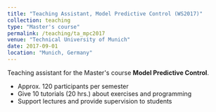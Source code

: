 ```yaml
---
title: "Teaching Assistant, Model Predictive Control (WS2017)"
collection: teaching
type: "Master's course"
permalink: /teaching/ta_mpc2017
venue: "Technical University of Munich"
date: 2017-09-01
location: "Munich, Germany"
---
```


Teaching assistant for the Master's course <b>Model Predictive Control</b>.

* Approx. 120 participants per semester
* Give 10 tutorials (20 hrs.) about exercises and programming
* Support lectures and provide supervision to students